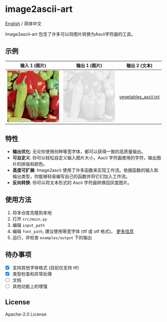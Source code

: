 # image2ascii-art

[English](../../../README.md) / 简体中文

Image2ascii-art 包含了许多可以将图片转换为Ascii字符画的工具。

## 示例

| 输入 1 (图片)                         | 输出 1 (图片)                                     | 输出 2 (文本)                                                             |
|-----------------------------------|-----------------------------------------------|-----------------------------------------------------------------------|
| ![vegetables.png](vegetables.png) | ![vegetables_ascii.png](vegetables_ascii.png) | [vegetables_ascii.txt](../../../examples/output/vegetables_ascii.txt) |

## 特性

* **输出优化**: 无论你使用何种等宽字体，都可以获得一致的高质量输出。
* **可自定义**: 你可以轻松自定义输入图片大小，Ascii 字符画使用的字符，输出图片的排版和颜色。
* **高度可扩展**: Image2ascii 使用了许多函数来实现工作流。依据函数的输入和输出类型，你能够轻易编写自己的函数并将它们加入工作流。
* **反向转换**: 你可以将文本形式的 Ascii 字符画转换回灰度图片。

## 使用方法

1. 将本仓库克隆到本地
2. 打开 `src/main.py`
3. 编辑 `input_path`
4. 编辑 `font_path`, 建议使用等宽字体 (ttf 或 otf 格式)。 [更多信息](../../../assets/README.md)
5. 运行，并检查 `examples/output` 下的输出

## 待办事项

- [x] 支持其他字体格式 (目前仅支持 ttf)
- [x] 类型检查和异常处理
- [ ] 文档
- [ ] 其他功能上的增强

## License

Apache-2.0 License